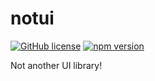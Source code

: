 # notui
[![GitHub license](https://img.shields.io/badge/license-MIT-blue.svg)](https://github.com/isntweb/notui/blob/main/LICENSE) [![npm version](https://badge.fury.io/js/%40isntweb%2Fnotui.svg)](https://badge.fury.io/js/%40isntweb%2Fnotui)

Not another UI library!
